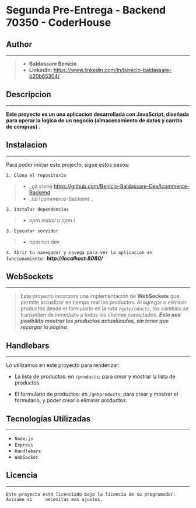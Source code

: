 # Segunda Pre-Entrega - Backend 70350 - CoderHouse


## Author 
---
> - **Baldassare Benicio**
> - **LinkedIn:** https://www.linkedin.com/in/benicio-baldassare-b20b65304/



## Descripcion
---
**Este proyecto es un una aplicacion desarrollada con JavaScript, diseñada para operar la logica de un negocio (almacenamiento de datos y carrito de compras) .**



## Instalacion
---
Para poder iniciar este projecto, sigue estos pasos:

``` 1. Clona el repositorio ```
 >  - _git clone https://github.com/Benicio-Baldassare-Dev/Icommerce-Backend 
 >  - _cd Icommerce-Backend _

``` 2. Instalar dependencias ```
> - _npm install o npm i_

```3. Ejecutar servidor```
 > - npm run dev

```4. Abrir tu navegador y navega para ver la aplicacion en funcionamiento:``` **_http://localhost:8080/_**

## WebSockets
---
> Este proyecto incorpora una implementación de **__WebSockets__** que permite actualizar en tiempo real los productos. Al agregar o eliminar productos desde el formulario en la ruta ```/getproducts```, los cambios se transmiten de inmediato a todos los clientes conectados. **___Esto nos posibilita mostrar los productos actualizados, sin tener que recargar la pagina___**.

## Handlebars
---
Lo utilizamos en este proyecto para renderizar:

- La lista de productos: en ```/products```; para crear y mostrar la lista de productos 

- El formulario de productos: en ```/getproducts```; para crear y mostrar el formulario, y poder crear o eliminar productos.

## Tecnologías Utilizadas
---
- ``` Node.js ``` 
- ```Express```
- ```Handlebars```
- ```WebSocket```

## Licencia
---

```Este proyecto está licenciado bajo la licencia de su programador. Avisame si     necesitas mas ajustes.```
